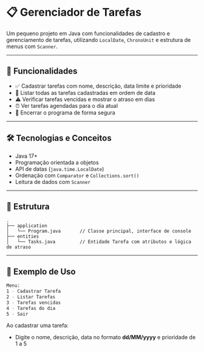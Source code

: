 # 📋 Gerenciador de Tarefas

Um pequeno projeto em Java com funcionalidades de cadastro e gerenciamento de tarefas, utilizando `LocalDate`, `ChronoUnit` e estrutura de menus com `Scanner`.

---

## 🧠 Funcionalidades

- ✅ Cadastrar tarefas com nome, descrição, data limite e prioridade  
- 📅 Listar todas as tarefas cadastradas em ordem de data  
- ⚠️ Verificar tarefas vencidas e mostrar o atraso em dias  
- ⏰ Ver tarefas agendadas para o dia atual  
- 🚪 Encerrar o programa de forma segura

---

## 🛠️ Tecnologias e Conceitos

- Java 17+  
- Programação orientada a objetos  
- API de datas (`java.time.LocalDate`)  
- Ordenação com `Comparator` e `Collections.sort()`  
- Leitura de dados com `Scanner`

---

## 📁 Estrutura

```
.
├── application
│   └── Program.java       // Classe principal, interface de console
├── entities
│   └── Tasks.java         // Entidade Tarefa com atributos e lógica de atraso
```

---

## 📌 Exemplo de Uso

```bash
Menu:
1 - Cadastrar Tarefa
2 - Listar Tarefas
3 - Tarefas vencidas
4 - Tarefas do dia
5 - Sair
```

Ao cadastrar uma tarefa:
- Digite o nome, descrição, data no formato **dd/MM/yyyy** e prioridade de 1 a 5
